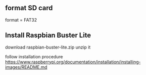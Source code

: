 ## format SD card
format = FAT32

## Install Raspbian Buster Lite
download raspbian-buster-lite.zip
unzip it

follow installation procedure https://www.raspberrypi.org/documentation/installation/installing-images/README.md


